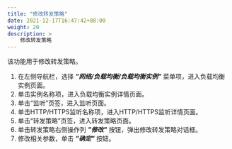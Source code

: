 ```yaml
---
title: "修改转发策略"
date: 2021-12-17T16:47:42+08:00
weight: 20
description: >
    修改转发策略
---
```



该功能用于修改转发策略。

1. 在左侧导航栏，选择 **_"网络/负载均衡/负载均衡实例"_** 菜单项，进入负载均衡实例页面。
2. 单击实例名称项，进入负载均衡实例详情页面。
2. 单击“监听”页签，进入监听页面。
3. 单击HTTP/HTTPS监听名称项，进入HTTP/HTTPS监听详情页面。
4. 单击“转发策略”页签，进入转发策略页面。 
5. 单击转发策略右侧操作列 **_"修改"_** 按钮，弹出修改转发策略对话框。
6. 修改相关参数，单击 **_"确定"_** 按钮。
